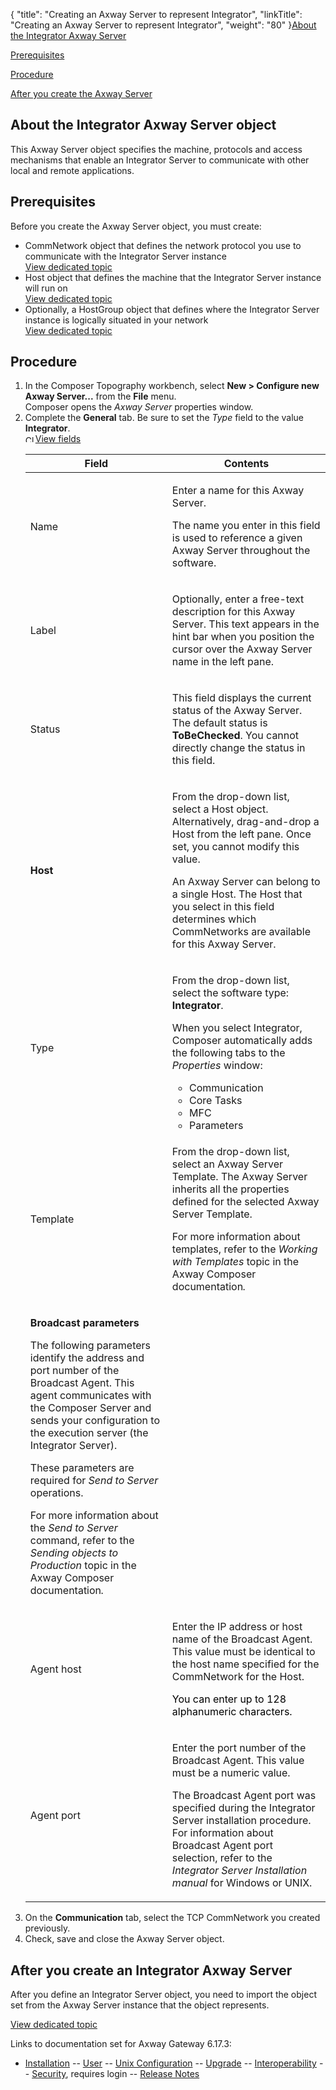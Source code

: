 {
    "title": "Creating an Axway Server to represent Integrator",
    "linkTitle": "Creating an Axway Server to represent Integrator",
    "weight": "80"
}[About the Integrator Axway Server](#about_intr_synch_serv)

[Prerequisites](#prereq_intr_synch_serv)

[Procedure](#procedure_intr_synch%20serv)

[After you create the Axway Server](#after_create_intr_synch_serv)

<span id="about_intr_synch_serv"></span>

## About the Integrator Axway Server object

This Axway Server object specifies the machine, protocols and access mechanisms that enable an Integrator Server to communicate with other local and remote applications.

<span id="prereq_intr_synch_serv"></span>

## Prerequisites

Before you create the Axway Server object, you must create:

-   CommNetwork object that defines the network protocol you use to communicate with the Integrator Server instance  
    [View dedicated topic](../t_cmpsr_createcmntwk)
-   Host object that defines the machine that the Integrator Server instance will run on  
    [View dedicated
    topic](../t_cmpsr_createhost)
-   Optionally, a HostGroup object that defines where the Integrator Server instance is logically situated in your network  
    [View dedicated topic](../t_cmpsr_createhostgroup)

<span id="procedure_intr_synch serv"></span>

## Procedure

1.  In the Composer Topography
    workbench, select **New > Configure
    new Axway Server...** from the **File**
    menu.  
    Composer opens the *Axway Server* properties window.
2.  Complete the **General**
    tab. Be sure to set the <span style="font-style: italic;">Type</span> field to the value **Integrator**.  
    <a href="" class="MCToggler MCTogglerHead MCTogglerHotSpot MCToggler_Open toggler MCTogglerHotSpot_ MCHotSpotImage"><img src="/Images/Gateway/transparent.gif" class="MCToggler_Image_Icon" width="16" height="11" alt="Closed" />View fields</a>
    <table>
       <thead>
          <tr>
    <th class="HeadE-Column1-Header1">Field         </th>
    <th class="HeadD-Column1-Header1">Contents         </th>
          </tr>
       </thead>
       <tbody>
          <tr>
             <td><p>Name</p>         </td>
             <td><p>Enter a name for this Axway Server.</p>
    <p>The name you enter in this field is used
    to reference a given Axway Server throughout the software.</p>         </td>
          </tr>
          <tr>
             <td><p>Label</p>         </td>
             <td><p>Optionally, enter a free-text description
    for this Axway Server. This text appears in the hint bar when you
    position the cursor over the Axway Server name in the left pane.</p>         </td>
          </tr>
          <tr>
             <td><p>Status</p>         </td>
             <td><p>This field displays the current status of
    the Axway Server. The default status is <strong>ToBeChecked</strong>.
    You cannot directly change the status in this field.</p>         </td>
          </tr>
          <tr>
             <td><p><strong>Host</strong></p>         </td>
             <td><p>From the drop-down list, select a Host object.
    Alternatively, drag-and-drop a Host from the left pane. Once set, you cannot
    modify this value.</p>
    <p>An Axway Server can belong to a single Host. The Host that you select in this field determines which CommNetworks
    are available for this Axway Server.</p>         </td>
          </tr>
          <tr>
             <td><p>Type</p>         </td>
             <td><p>From the drop-down list, select the software
    type: <strong>Integrator</strong>.</p>
    <p>When you select Integrator, Composer automatically adds the following tabs to the <span style="font-style: italic;">Properties</span>
    window:</p>
    <ul>
    <li>Communication</li>
    <li>Core
    Tasks</li>
    <li>MFC</li>
    <li>Parameters</li>
    </ul>         </td>
          </tr>
          <tr>
             <td><p><span id="Template"></span>Template</p>         </td>
             <td><p>From the drop-down list, select an Axway
    Server Template. The Axway Server inherits all the properties defined
    for the selected Axway Server Template.</p>
    <p>For more information about templates, refer
    to the <span style="font-style: italic;">Working with Templates</span> topic in the Axway Composer documentation<span style="font-style: italic;">.</span></p>         </td>
          </tr>
          <tr>
             <td><p><strong>Broadcast parameters</strong></p>
    <p>The following parameters identify the address and port
    number of the Broadcast Agent. This agent communicates with the Composer
    Server and sends your configuration to the execution server (the Integrator
    Server).</p>
    <p>These parameters are required for <span style="font-style: italic;">Send
    to Server</span> operations.</p>
    <p>For more information about the <span style="font-style: italic;">Send
    to Server</span> command, refer to the <span style="font-style: italic;">Sending
    objects to Production</span> topic in the Axway Composer documentation<span style="font-style: italic;">.</span></p>         </td>
          </tr>
          <tr>
             <td><p>Agent host</p>         </td>
             <td><p>Enter the IP address or host name of the Broadcast
    Agent. This value must be identical to the host name specified for the CommNetwork for the Host.</p>
    <p><span style="color: #000000;">You can enter
    up to 128 alphanumeric characters.</span></p>         </td>
          </tr>
          <tr>
             <td><p>Agent port</p>         </td>
             <td><p>Enter the port number of the Broadcast Agent.
    This value must be a numeric value.</p>
    <p>The Broadcast Agent port was specified during
    the Integrator Server installation procedure. For information about Broadcast
    Agent port selection, refer to the <span style="font-style: italic;">Integrator
    Server Installation manual</span> for Windows or UNIX.</p>         </td>
          </tr>
       </tbody>
    </table>
3.  On the **Communication** tab, select the TCP CommNetwork you created previously.
4.  Check, save and close the Axway Server object.

<span id="after_create_intr_synch_serv"></span>

## After you create an Integrator Axway Server

After you define an Integrator Server object, you need to import the object set from the Axway Server instance that the object represents.

[View dedicated topic](../t_cmpsr_impt_intgrobjset)

Links to documentation set for Axway Gateway <span class="mc-variable axway_variables.Release_Number variable">6.17.3</span>:

-   [Installation](/bundle/Gateway_6173_InstallationGuide_allOS_en_HTML5/page/Content/start_page.htm) -- [User](/bundle/Gateway_6173_UsersGuide_allOS_en_HTML5/page/Content/start_page.htm) -- [Unix Configuration](/bundle/Gateway_6173_ConfigurationGuide_UNIX_en_HTML5/page/Content/start_page.htm) -- [Upgrade](/bundle/Gateway_6173_UpgradeGuide_allOS_en_HTML5/page/Content/start_page.htm) -- [Interoperability](/bundle/Gateway_6173_InteroperabilityGuide_allOS_en_HTML5/page/Content/start_page.htm) -- [Security](/bundle/Gateway_6173_SecurityGuide_allOS_en_HTML5/page/Content/start_page.htm), requires login -- [Release Notes](/bundle/Gateway_6173_ReleaseNotes_allOS_en_HTML5/page/Content/Gateway_ReleaseNotes_allOS_en.htm)
